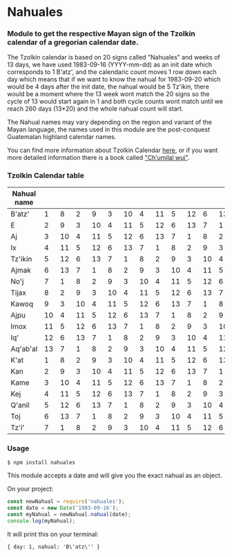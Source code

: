 # Nahuales

### Module to get the respective Mayan sign of the Tzolkin calendar of a gregorian calendar date.

The Tzolkin calendar is based on 20 signs called "Nahuales" and weeks of 13 days, we have used 1983-09-16 (YYYY-mm-dd) as an init date which corresponds to 1 B'atz', and the calendaric count moves 1 row down each day which means that if we want to know the nahual for 1983-09-20 which would be 4 days after the init date, the nahual would be 5 Tz'ikin, there would be a moment where the 13 week wont match the 20 signs so the cycle of 13 would start again in 1 and both cycle counts wont match until we reach 260 days (13*20) and the whole nahual count will start.

The Nahual names may vary depending on the region and variant of the Mayan language, the names used in this module are the post-conquest Guatemalan highland calendar names.

You can find more information about Tzolkin Calendar [here](https://en.wikipedia.org/wiki/Tzolk%27in), or if you want more detailed information there is a book called ["Chʹumilal wuj"](https://books.google.com.gt/books/about/Ch%CA%B9umilal_wuj.html?hl=de&id=bUKamyk51UUC).


### Tzolkin Calendar table
| Nahual name   |   |   |   |   |   |  |   |  |   |  |   |  |   |
|----------|----|----|----|----|----|----|----|----|----|----|----|----|----|
| B'atz'   | 1  | 8  | 2  | 9  | 3  | 10 | 4  | 11 | 5  | 12 | 6  | 13 | 7  |
| E        | 2  | 9  | 3  | 10 | 4  | 11 | 5  | 12 | 6  | 13 | 7  | 1  | 8  |
| Aj       | 3  | 10 | 4  | 11 | 5  | 12 | 6  | 13 | 7  | 1  | 8  | 2  | 9  |
| Ix       | 4  | 11 | 5  | 12 | 6  | 13 | 7  | 1  | 8  | 2  | 9  | 3  | 10 |
| Tz'ikin  | 5  | 12 | 6  | 13 | 7  | 1  | 8  | 2  | 9  | 3  | 10 | 4  | 11 |
| Ajmak    | 6  | 13 | 7  | 1  | 8  | 2  | 9  | 3  | 10 | 4  | 11 | 5  | 12 |
| No'j     | 7  | 1  | 8  | 2  | 9  | 3  | 10 | 4  | 11 | 5  | 12 | 6  | 13 |
| Tijax    | 8  | 2  | 9  | 3  | 10 | 4  | 11 | 5  | 12 | 6  | 13 | 7  | 1  |
| Kawoq    | 9  | 3  | 10 | 4  | 11 | 5  | 12 | 6  | 13 | 7  | 1  | 8  | 2  |
| Ajpu     | 10 | 4  | 11 | 5  | 12 | 6  | 13 | 7  | 1  | 8  | 2  | 9  | 3  |
| Imox     | 11 | 5  | 12 | 6  | 13 | 7  | 1  | 8  | 2  | 9  | 3  | 10 | 4  |
| Iq'      | 12 | 6  | 13 | 7  | 1  | 8  | 2  | 9  | 3  | 10 | 4  | 11 | 5  |
| Aq'ab'al | 13 | 7  | 1  | 8  | 2  | 9  | 3  | 10 | 4  | 11 | 5  | 12 | 6  |
| K'at     | 1  | 8  | 2  | 9  | 3  | 10 | 4  | 11 | 5  | 12 | 6  | 13 | 7  |
| Kan      | 2  | 9  | 3  | 10 | 4  | 11 | 5  | 12 | 6  | 13 | 7  | 1  | 8  |
| Kame     | 3  | 10 | 4  | 11 | 5  | 12 | 6  | 13 | 7  | 1  | 8  | 2  | 9  |
| Kej      | 4  | 11 | 5  | 12 | 6  | 13 | 7  | 1  | 8  | 2  | 9  | 3  | 10 |
| Q'anil   | 5  | 12 | 6  | 13 | 7  | 1  | 8  | 2  | 9  | 3  | 10 | 4  | 11 |
| Toj      | 6  | 13 | 7  | 1  | 8  | 2  | 9  | 3  | 10 | 4  | 11 | 5  | 12 |
| Tz'i'    | 7  | 1  | 8  | 2  | 9  | 3  | 10 | 4  | 11 | 5  | 12 | 6  | 13 |

### Usage

```
$ npm install nahuales
```
This module accepts a date and will give you the exact nahual as an object.

On your project:

```javascript
const newNahual = require('nahuales');
const date = new Date('1983-09-16');
const myNahual = newNahual.nahual(date);
console.log(myNahual);
```

It will print this on your terminal:

```
{ day: 1, nahual: 'B\'atz\'' }
```
